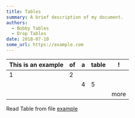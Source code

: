 ```yaml
---
title: Tables
summary: A brief description of my document.
authors:
  - Bobby Tables
  - Drop Tables
date: 2018-07-10
some_url: https://example.com
---
```





| This is an example | of  | a   | table | !    |
| ------------------ | --- | --- | ----- | ---- |
| 1                  | 2   |     |       |      |
|                    |     | 4   | 5     |      |
|                    |     |     |       | more |

Read Table from file [example](https://squidfunk.github.io/mkdocs-material/reference/data-tables/#import-table-from-file)